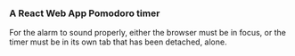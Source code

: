 ### A React Web App Pomodoro timer

For the alarm to sound properly, either the browser must be in focus, or
the timer must be in its own tab that has been detached, alone.
